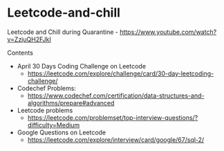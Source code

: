 # Leetcode-and-chill
Leetcode and Chill during Quarantine
    - https://www.youtube.com/watch?v=ZzjuQH2FJkI

Contents
- April 30 Days Coding Challenge on Leetcode
    - https://leetcode.com/explore/challenge/card/30-day-leetcoding-challenge/
- Codechef Problems:
    - https://www.codechef.com/certification/data-structures-and-algorithms/prepare#advanced
- Leetcode problems
    - https://leetcode.com/problemset/top-interview-questions/?difficulty=Medium
- Google Questions on Leetcode
    - https://leetcode.com/explore/interview/card/google/67/sql-2/
    
